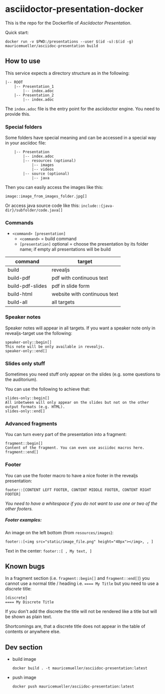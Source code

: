 # asciidoctor-presentation-docker

This is the repo for the Dockerfile of *Asciidoctor Presentation*.


Quick start:
````
docker run -v $PWD:/presentations --user $(id -u):$(id -g) mauricemueller/asciidoc-presentation build
````

## How to use

This service expects a directory structure as in the following:

````
|-- ROOT
    |-- Presentation_1
        |-- index.adoc
    |-- Presentation_2
        |-- index.adoc
````

The `index.adoc` file is the entry point for the asciidoctor engine. You need to provide this.


### Special folders

Some folders have special meaning and can be accessed in a special way in your asciidoc file:

````
    |-- Presentation
        |-- index.adoc
        |-- resources (optional)
            |-- images 
            |-- videos
        |-- source (optional)
            |-- java
````

Then you can easily access the images like this:

`image::image_from_images_folder.jpg[]`

Or access java source code like this: `include::{java-dir}/subfolder/code.java[]`


### Commands

* `<command> [presentation]`
  * `<command>` = build command
  * `[presentation]` optional = choose the presentation by its folder name; if empty all presentations will be build

| command          | target |
|------------------|---------------------------------------|
| build            | revealjs                       |
| build-pdf        | pdf with continuous text     |
| build-pdf-slides | pdf in slide form            |
| build-html       | website with continuous text |
| build-all        | all targets                    |


### Speaker notes

Speaker notes will appear in all targets. If you want a speaker note only
in revealjs-target use the following:

````
speaker-only::begin[]
This note will be only available in revealjs.
speaker-only::end[]
````

### Slides only stuff

Sometimes you need stuff only appear on the slides (e.g. some questions to the auditorium).

You can use the following to achieve that:

````
slides-only::begin[]
All inbetween will only appear on the slides but not on the other output formats (e.g. HTML).
slides-only::end[]
````

### Advanced fragments

You can turn every part of the presentation into a fragment:

````
fragment::begin[]
Content of the fragment. You can even use asciidoc macros here.
fragment::end[]
````

### Footer

You can use the footer macro to have a nice footer in the revealjs presentation:

```
footer::[CONTENT LEFT FOOTER, CONTENT MIDDLE FOOTER, CONTENT RIGHT FOOTER]
```

*You need to have a whitespace if you do not want to use one or two of the other footers.*

##### Footer examples:

An image on the left bottom (from `resources/images`):

``
footer::[<img src="static/image_file.png" height="40px"></img>, , ]
``

Text in the center:
``
footer::[ , My text, ]
``

## Known bugs

In a fragment section (i.e. `fragment::begin[]` and `fragment::end[]`) you cannot use a normal title / heading i.e.
`==== My Title` but you need to use a *discrete* title:

````
[discrete]
==== My Discrete Title
````

If you don't add the discrete the title will not be rendered like a title but will be shown as plain text.

Shortcomings are, that a discrete title does not appear in the table of contents or anywhere else.

## Dev section

* build image
  ````
  docker build . -t mauricemueller/asciidoc-presentation:latest
  ````
* push image
  ````
  docker push mauricemueller/asciidoc-presentation:latest
  ````

